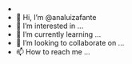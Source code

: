#
- 
-   👋 Hi, I’m @analuizafante
- 👀 I’m interested in ...
- 🌱 I’m currently learning ...
- 💞️ I’m looking to collaborate on ...
- 📫 How to reach me ...

<!---
analuizafante/analuizafante is a ✨ special ✨ repository because its `README.md` (this file) appears on your GitHub profile.
You can click the Preview link to take a look at your changes.
--->
